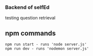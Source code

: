 ### Backend of selfEd

testing question retrieval 


## npm commands

```
npm run start - runs 'node server.js'
npm run dev - runs 'nodemon server.js'
```